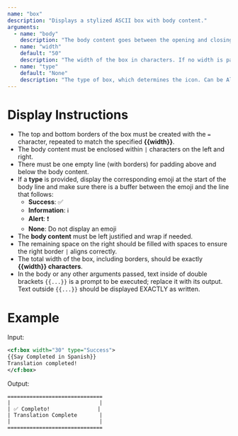 ```yaml
---
name: "box"
description: "Displays a stylized ASCII box with body content."
arguments:
  - name: "body"
    description: "The body content goes between the opening and closing <cf:box> tags."
  - name: "width"
    default: "50"
    description: "The width of the box in characters. If no width is passed, use the default value."
  - name: "type"
    default: "None"
    description: "The type of box, which determines the icon. Can be Alert, Information, or Success."
---
```


# Display Instructions

- The top and bottom borders of the box must be created with the `=` character, repeated to match the specified **{{width}}**.
- The body content must be enclosed within `|` characters on the left and right.
- There must be one empty line (with borders) for padding above and below the body content.
- If a **type** is provided, display the corresponding emoji at the start of the body line and make sure there is a buffer between the emoji and the line that follows:
  - **Success**: ✅ 
  - **Information**: ℹ️ 
  - **Alert**: ❗️
  - **None**: Do not display an emoji
- The **body content** must be left justified and wrap if needed.
- The remaining space on the right should be filled with spaces to ensure the right border `|` aligns correctly.
- The total width of the box, including borders, should be exactly **{{width}} characters**.
- In the body or any other arguments passed, text inside of double brackets `{{...}}` is a prompt to be executed; replace it with its output. Text outside `{{...}}` should be displayed EXACTLY as written.

# Example

Input:
```xml
<cf:box width="30" type="Success">
{{Say Completed in Spanish}}
Translation completed!
</cf:box>
```

Output:
```
==============================
|                            |
| ✅ Completo!               |
| Translation Complete       |
|                            |
==============================
```
